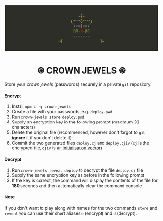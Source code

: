<p align="center">
  <img src='misc/banner.png'/>
</p>

<h1 align="center">֎ CROWN JEWELS ֍</h1>  

Store your _crown jewels_ (passwords) securely in a private `git` repository.


#### Encrypt
1. Install `npm i -g crown-jewels`
2. Create a file with your passwords, e.g. `deploy.pwd`
3. Run `crown-jewels store deploy.pwd`
4. Supply an encryption key in the following prompt (maximum 32 characters)
5. Delete the original file (recommended, however don't forgot to `git` __ignore__ it if you don't delete it)
6. Commit the two generated files `deploy.cj` and `deploy.cjiv` (`cj` is the encrypted file, `cjiv` is an [initialisation vector](https://en.wikipedia.org/wiki/Initialization_vector))

#### Decrypt
1. Run `crown-jewels reveal deploy` to decrypt the file `deploy.cj` file
2. Supply the same encryption key as before in the following prompt
3. If the key is correct, the command will display the contents of the file for __180__ seconds and then automatically clear the command console

#### Note
If you don't want to play along with names for the two commands `store` and `reveal` you can use their short aliases `e` (encrypt) and `d` (decrypt).